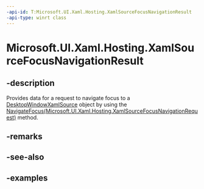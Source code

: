 ```yaml
---
-api-id: T:Microsoft.UI.Xaml.Hosting.XamlSourceFocusNavigationResult
-api-type: winrt class
---
```


# Microsoft.UI.Xaml.Hosting.XamlSourceFocusNavigationResult

<!--
public sealed class XamlSourceFocusNavigationResult
-->

## -description

Provides data for a request to navigate focus to a [DesktopWindowXamlSource](desktopwindowxamlsource.md) object by using the [NavigateFocus(Microsoft.UI.Xaml.Hosting.XamlSourceFocusNavigationRequest)](desktopwindowxamlsource_navigatefocus_935751221.md) method.

## -remarks

## -see-also

## -examples

